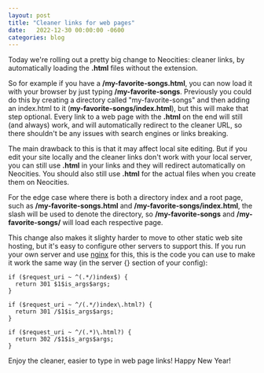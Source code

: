 ```yaml
---
layout: post
title: "Cleaner links for web pages"
date:   2022-12-30 00:00:00 -0600
categories: blog
---
```


Today we're rolling out a pretty big change to Neocities: cleaner links, by automatically loading the __.html__ files without the extension.

So for example if you have a __/my-favorite-songs.html__, you can now load it with your browser by just typing __/my-favorite-songs__. Previously you could do this by creating a directory called "my-favorite-songs" and then adding an index.html to it (__my-favorite-songs/index.html__), but this will make that step optional. Every link to a web page with the __.html__ on the end will still (and always) work, and will automatically redirect to the cleaner URL, so there shouldn't be any issues with search engines or links breaking.

The main drawback to this is that it may affect local site editing. But if you edit your site locally and the cleaner links don't work with your local server, you can still use __.html__ in your links and they will redirect automatically on Neocities. You should also still use __.html__ for the actual files when you create them on Neocities.

For the edge case where there is both a directory index and a root page, such as __/my-favorite-songs.html__ and __/my-favorite-songs/index.html__, the slash will be used to denote the directory, so __/my-favorite-songs__ and __/my-favorite-songs/__ will load each respective page.

This change also makes it slighty harder to move to other static web site hosting, but it's easy to configure other servers to support this. If you run your own server and use [nginx](http://nginx.org/) for this, this is the code you can use to make it work the same way (in the server {} section of your config):

```
if ($request_uri ~ ^(.*/)index$) {
  return 301 $1$is_args$args;
}

if ($request_uri ~ ^/(.*/)index\.html?) {
  return 301 /$1$is_args$args;
}

if ($request_uri ~ ^/(.*)\.html?) {
  return 302 /$1$is_args$args;
}
```

Enjoy the cleaner, easier to type in web page links! Happy New Year!